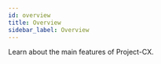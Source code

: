 ```yaml
---
id: overview
title: Overview
sidebar_label: Overview
---
```


Learn about the main features of Project-CX.
